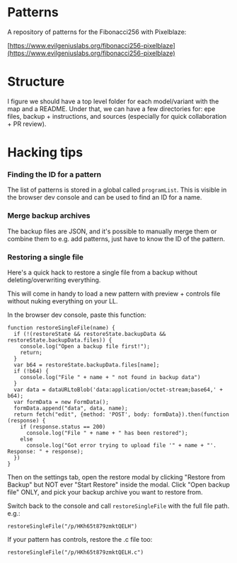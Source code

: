 # Patterns
A repository of patterns for the Fibonacci256 with Pixelblaze:

[https://www.evilgeniuslabs.org/fibonacci256-pixelblaze](https://www.evilgeniuslabs.org/fibonacci256-pixelblaze)

# Structure

I figure we should have a top level folder for each model/variant with the map and a README. Under that, we can have a few directories for: epe files, backup + instructions, and sources (especially for quick collaboration + PR review).

# Hacking tips

### Finding the ID for a pattern

The list of patterns is stored in a global called `programList`. This is visible in the browser dev console and can be used to find an ID for a name.

### Merge backup archives

The backup files are JSON, and it's possible to manually merge them or combine them to e.g. add patterns, just have to know the ID of the pattern.

### Restoring a single file

Here's a quick hack to restore a single file from a backup without deleting/overwriting everything.

This will come in handy to load a new pattern with preview + controls file without nuking everything on your LL.

In the browser dev console, paste this function:

```
function restoreSingleFile(name) {
  if (!(restoreState && restoreState.backupData && restoreState.backupData.files)) {
    console.log("Open a backup file first!");
    return;
  }
  var b64 = restoreState.backupData.files[name];
  if (!b64) {
    console.log("File " + name + " not found in backup data")
  }
  var data = dataURLtoBlob('data:application/octet-stream;base64,' + b64);
  var formData = new FormData();
  formData.append("data", data, name);
  return fetch("edit", {method: 'POST', body: formData}).then(function (response) {
    if (response.status == 200)
      console.log("File " + name + " has been restored");
    else
      console.log("Got error trying to upload file '" + name + "'. Response: " + response);
  })
}
```

Then on the settings tab, open the restore modal by clicking "Restore from Backup" but NOT ever "Start Restore" inside the modal. Click "Open backup file" ONLY, and pick your backup archive you want to restore from. 

Switch back to the console and call `restoreSingleFile` with the full file path. e.g.:
```
restoreSingleFile("/p/HKh65t879zmktQELH")
```

If your pattern has controls, restore the .c file too:

```
restoreSingleFile("/p/HKh65t879zmktQELH.c")
```
